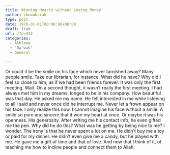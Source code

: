 ```yaml
---
title: Winning Hearts without Losing Money
author: ibnmubarak
type: post
date: 1970-01-01T00:00:00+00:00
draft: true
url: /?p=432
categories:
  - Akhlaaq
  - "Da'wah"
  - General

---
```

Or could it be the smile on his face which never tarnished away? Many people smile. Take our librarian, for instance. What did he have? Why did I feel so close to him; as if we had been friends forever. It was only the first meeting. Wait. On a second thought, it wasn&#8217;t really the first meeting. I had always met him in my dreams, longed to be in his company. How beautiful was that day. He asked me my name. He felt interested in me while listening to all I said and never once did he interrupt me. Never let a frown appear on his face. I only realize this now. I cannot imagine his face without a smile. A smile so pure and sincere that it won my heart at once. Or maybe it was his openness. His generosity. After writing me his contact info, he even gifted me the pen. Why did he do this? What was he getting by being nice to me? I wonder. The irony is that he never spent a lot on me. He didn&#8217;t buy me a toy or paid for my dinner. He didn&#8217;t even give me a candy, but he played with me. He gave me a gift of time and that of love. And now that I think of it, of teaching me how to incline people and connect them to Allah.